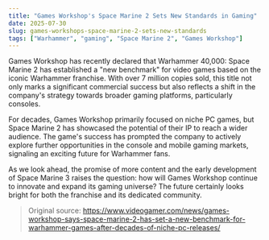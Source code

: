```yaml
---
title: "Games Workshop's Space Marine 2 Sets New Standards in Gaming"
date: 2025-07-30
slug: games-workshops-space-marine-2-sets-new-standards
tags: ["Warhammer", "gaming", "Space Marine 2", "Games Workshop"]
---
```


Games Workshop has recently declared that Warhammer 40,000: Space Marine 2 has established a "new benchmark" for video games based on the iconic Warhammer franchise. With over 7 million copies sold, this title not only marks a significant commercial success but also reflects a shift in the company's strategy towards broader gaming platforms, particularly consoles.

For decades, Games Workshop primarily focused on niche PC games, but Space Marine 2 has showcased the potential of their IP to reach a wider audience. The game's success has prompted the company to actively explore further opportunities in the console and mobile gaming markets, signaling an exciting future for Warhammer fans.

As we look ahead, the promise of more content and the early development of Space Marine 3 raises the question: how will Games Workshop continue to innovate and expand its gaming universe? The future certainly looks bright for both the franchise and its dedicated community.
> Original source: https://www.videogamer.com/news/games-workshop-says-space-marine-2-has-set-a-new-benchmark-for-warhammer-games-after-decades-of-niche-pc-releases/